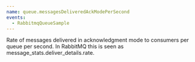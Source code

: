 ```yaml
---
name: queue.messagesDeliveredAckModePerSecond
events:
  - RabbitmqQueueSample
---
```


Rate of messages delivered in acknowledgment mode to consumers per queue per second. In RabbitMQ this is seen as message\_stats.deliver\_details.rate.